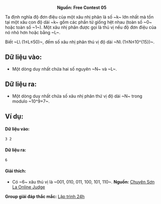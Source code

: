 **<center>Nguồn:  Free Contest 05</center>**

Ta định nghĩa độ đơn điệu của một xâu nhị phân là số ~k~ lớn nhất mà tồn tại một xâu con độ dài ~k~ gồm các phần tử giống hệt nhau (toàn số ~0~ hoặc toàn số ~1~). Một xâu nhị phân được gọi là thú vị nếu độ đơn điệu của nó nhỏ hơn hoặc bằng ~L~.

Biết ~L\ (1≤L≤50)~, đếm số xâu nhị phân thú vị độ dài ~N\ (1≤N≤10^{15})~.

## Dữ liệu vào:
- Một dòng duy nhất chứa hai số nguyên ~N~ và ~L~.

## Dữ liệu ra:
- Một dòng duy nhất chứa số xâu nhị phân thứ vị độ dài ~N~ trong modulo ~10^9+7~.

## Ví dụ:
#### Dữ liệu vào:
```
3 2
```

#### Dữ liệu ra:
```
6
```

#### Giải thích:
- Có ~6~ xâu thú vị là ~001, 010, 011, 100, 101, 110~.
**Nguồn:** [Chuyên Sơn La Online Judge](http://csloj.ddns.net/)

**Group giải đáp thắc mắc:** [Lập trình 24h](https://www.facebook.com/groups/1386904321519984)